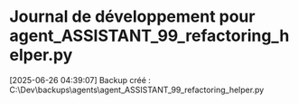 # Journal de développement pour agent_ASSISTANT_99_refactoring_helper.py

[2025-06-26 04:39:07] Backup créé : C:\Dev\backups\agents\agent_ASSISTANT_99_refactoring_helper.py

